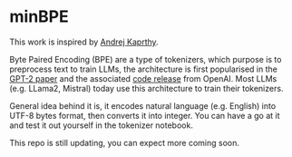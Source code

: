 # minBPE
This work is inspired by [Andrej Kaprthy](https://github.com/karpathy).

Byte Paired Encoding (BPE) are a type of tokenizers, which purpose is to preprocess text to train LLMs, the architecture is first popularised in the [GPT-2 paper](https://d4mucfpksywv.cloudfront.net/better-language-models/language_models_are_unsupervised_multitask_learners.pdf) and the associated [code release](https://github.com/openai/gpt-2) from OpenAI. Most LLMs (e.g. LLama2, Mistral) today use this architecture to train their tokenizers. 

General idea behind it is, it encodes natural language (e.g. English) into UTF-8 bytes format, then converts it into integer. You can have a go at it and test it out yourself in the tokenizer notebook.

This repo is still updating, you can expect more coming soon.
